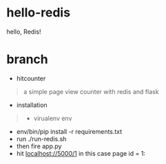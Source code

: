 # hello-redis
hello, Redis!


# branch

- hitcounter

> a simple page view counter with redis and flask

* installation

> * virualenv env
* env/bin/pip install -r requirements.txt
* run ./run-redis.sh
* then fire app.py
* hit [localhost://5000/1](localhost://5000/<pageid>) in this case page id = 1:
 
